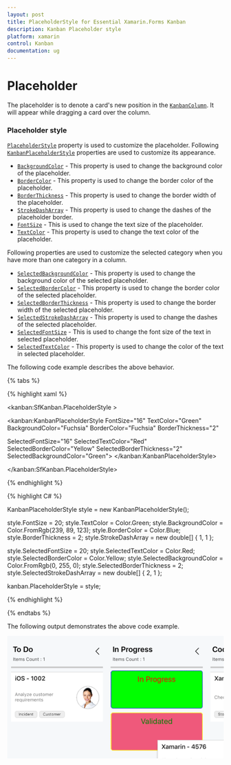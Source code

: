 ```yaml
---
layout: post
title: PlaceholderStyle for Essential Xamarin.Forms Kanban
description: Kanban Placeholder style
platform: xamarin
control: Kanban
documentation: ug
---
```


# Placeholder

The placeholder is to denote a card's new position in the [`KanbanColumn`](http://help.syncfusion.com/cr/cref_files/xamarin/Syncfusion.SfKanban.XForms~Syncfusion.SfKanban.XForms.KanbanColumn.html). It will appear while dragging a card over the column.

### Placeholder style

[`PlaceholderStyle`](https://help.syncfusion.com/cr/cref_files/xamarin/Syncfusion.SfKanban.XForms~Syncfusion.SfKanban.XForms.SfKanban~PlaceholderStyle.html) property is used to customize the placeholder. Following [`KanbanPlaceholderStyle`](http://help.syncfusion.com/cr/cref_files/xamarin/Syncfusion.SfKanban.XForms~Syncfusion.SfKanban.XForms.KanbanPlaceholderStyle.html) properties are used to customize its appearance.

* [`BackgroundColor`](http://help.syncfusion.com/cr/cref_files/xamarin/Syncfusion.SfKanban.XForms~Syncfusion.SfKanban.XForms.KanbanPlaceholderStyle~BackgroundColor.html)  	 - This property is used to change the background color of the placeholder.
* [`BorderColor`](http://help.syncfusion.com/cr/cref_files/xamarin/Syncfusion.SfKanban.XForms~Syncfusion.SfKanban.XForms.KanbanPlaceholderStyle~BorderColor.html) 	 	 - This property is used to change the border color of the placeholder.
* [`BorderThickness`](http://help.syncfusion.com/cr/cref_files/xamarin/Syncfusion.SfKanban.XForms~Syncfusion.SfKanban.XForms.KanbanPlaceholderStyle~BorderThickness.html)  	 - This property is used to change the border width of the placeholder.
* [`StrokeDashArray`](http://help.syncfusion.com/cr/cref_files/xamarin/Syncfusion.SfKanban.XForms~Syncfusion.SfKanban.XForms.KanbanPlaceholderStyle~StrokeDashArray.html)     - This property is used to change the dashes of the placeholder border.
* [`FontSize`](http://help.syncfusion.com/cr/cref_files/xamarin/Syncfusion.SfKanban.XForms~Syncfusion.SfKanban.XForms.KanbanPlaceholderStyle~FontSize.html)            - This is used to change the text size of the placeholder.
* [`TextColor`](http://help.syncfusion.com/cr/cref_files/xamarin/Syncfusion.SfKanban.XForms~Syncfusion.SfKanban.XForms.KanbanPlaceholderStyle~TextColor.html)           - This property is used to change the text color of the placeholder.

Following properties are used to customize the selected category when you have more than one category in a column.

* [`SelectedBackgroundColor`](http://help.syncfusion.com/cr/cref_files/xamarin/Syncfusion.SfKanban.XForms~Syncfusion.SfKanban.XForms.KanbanPlaceholderStyle~SelectedBackgroundColor.html) 	- This property is used to change the background color of the selected placeholder.
* [`SelectedBorderColor`](http://help.syncfusion.com/cr/cref_files/xamarin/Syncfusion.SfKanban.XForms~Syncfusion.SfKanban.XForms.KanbanPlaceholderStyle~SelectedBorderColor.html) 		- This property is used to change the border color of the selected placeholder.
* [`SelectedBorderThickness`](http://help.syncfusion.com/cr/cref_files/xamarin/Syncfusion.SfKanban.XForms~Syncfusion.SfKanban.XForms.KanbanPlaceholderStyle~SelectedBorderThickness.html) 	- This property is used to change the border width of the selected placeholder.
* [`SelectedStrokeDashArray`](http://help.syncfusion.com/cr/cref_files/xamarin/Syncfusion.SfKanban.XForms~Syncfusion.SfKanban.XForms.KanbanPlaceholderStyle~SelectedStrokeDashArray.html)     - This property is used to change the dashes of the selected placeholder.
* [`SelectedFontSize`](http://help.syncfusion.com/cr/cref_files/xamarin/Syncfusion.SfKanban.XForms~Syncfusion.SfKanban.XForms.KanbanPlaceholderStyle~SelectedFontSize.html)            - This is used to change the font size of the text in selected placeholder.
* [`SelectedTextColor`](http://help.syncfusion.com/cr/cref_files/xamarin/Syncfusion.SfKanban.XForms~Syncfusion.SfKanban.XForms.KanbanPlaceholderStyle~SelectedTextColor.html)           - This property is used to change the color of the text in selected placeholder.

The following code example describes the above behavior.

{% tabs %}

{% highlight xaml %}

<kanban:SfKanban.PlaceholderStyle >

<kanban:KanbanPlaceholderStyle FontSize="16"
TextColor="Green"
BackgroundColor="Fuchsia"
BorderColor="Fuchsia"
BorderThickness="2"

SelectedFontSize="16"
SelectedTextColor="Red"
SelectedBorderColor="Yellow"
SelectedBorderThickness="2"
SelectedBackgroundColor="Green">
</kanban:KanbanPlaceholderStyle>

</kanban:SfKanban.PlaceholderStyle>

{% endhighlight %}

{% highlight C# %}

KanbanPlaceholderStyle style = new KanbanPlaceholderStyle();

style.FontSize = 20;
style.TextColor = Color.Green;
style.BackgroundColor = Color.FromRgb(239, 89, 123);
style.BorderColor = Color.Blue;
style.BorderThickness = 2;
style.StrokeDashArray = new double[] { 1, 1 };

style.SelectedFontSize = 20;
style.SelectedTextColor = Color.Red;
style.SelectedBorderColor = Color.Yellow;
style.SelectedBackgroundColor = Color.FromRgb(0, 255, 0);
style.SelectedBorderThickness = 2;
style.SelectedStrokeDashArray = new double[] { 2, 1 };

kanban.PlaceholderStyle = style;

{% endhighlight %}

{% endtabs %}

The following output demonstrates the above code example.

![PlaceholderStyle support for Xamarin.Forms Kanban](SfKanban_images/PlaceholderStyle.png)

